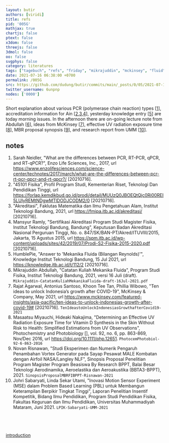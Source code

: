 ```yaml
---
layout: butir
authors: [viridi]
title: refs
pid: '005G'
mathjax: true
chartjs: false
ptext: false
x3dom: false
threejs: false
3dmol: false
oo: false
svgphys: false
category: literatures
tags: ["tagebuch", "refs", "friday", "mikrajuddin", "mckinsey", "fluid", "mechanics", "effective", "uv", "radiation", "exposure", "time", "umm", "johri", "sabaryati", "linda", "sekar", "utami"]
date: 2021-07-16 06:38:00 +0700
permalink: /005G
src: https://github.com/dudung/butir/commits/main/_posts/0/05/2021-07-16-refs.md
twitter_username: 6unpnp
nodes: ['0000']
---
```

Short explanation about various PCR (polymerase chain reaction) types [[1](#r01)], accreditation information for Ain [[2](#r02),[3](#r03),[4](#r04)], yesterday knowledge entry [[5](#r05)] are today morning issues. In the afternoon there are on-going lecture note from Abdullah [[6](#r06)], ideas from McKinsey [[7](#r07)], effective UV radiation exposure time [[8](#r08)], MBR proposal synopsis [[9](#r09)], and research report from UMM [[10](#r10)].

## notes
1. <a name="r01"></a>Sarah Neidler, "What are the differences between PCR, RT-PCR, qPCR, and RT-qPCR?",  Enzo Life Sciences, Inc., 2017, url <https://www.enzolifesciences.com/science-center/technotes/2017/march/what-are-the-differences-between-pcr-rt-pcr-qpcr-and-rt-qpcr?/> [20210716].
2. <a name="r02"></a>"45101 Fisika", Profil Program Studi, Kementerian Riset, Teknologi Dan Pendidikan Tinggi, url <https://forlap.kemdikbud.go.id/prodi/detail/MUUzQ0JBOEQtQjc0Ri00REI5LUIyREMtNDgwMTlDODJCODM2/0> [20210716].
3. <a name="r03"></a>"Akreditasi", Faklutas Matematika dan Ilmu Pengetahuan Alam, Institut Teknologi Bandung, 2021, url <https://fmipa.itb.ac.id/akreditasi/> [20210716].
4. <a name="r04"></a>Mansyur Ramly, "Sertifikasi Akreditasi Program Studi Magister Fisika, Institut Teknologi Bandung, Bandung", Keputusan Badan Akreditasi Nasional Perguruan Tinggi, No. o. 847/SK/BAN-PT/Akred/ITUVIII/2015, Jakarta, 15 Agustus 2015, url <https://spm.itb.ac.id/wp-content/uploads/sites/42/2019/07/Prodi-S2-Fisika-2015-2020.pdf> [20210716].
5. <a name="r05"></a>HumblePie, "Answer to 'Mekanika Fluida (Bilangan Reynolds)'", Knowledge Institut Teknologi Bandung, 15 Jul 2021, url <https://knowledge.itb.ac.id/t/112/2> [20210716].
6. <a name="r06"></a>Mikrajuddin Abdullah, "Catatan Kuliah Mekanika Fluida", Program Studi Fisika, Institut Teknologi Bandung, 2021, versi 16 Juli (draft). `Mikrajuddin-CatatanKuliahMekanikaFluida-draft-16Jul-2021.pdf`
7. <a name="r07"></a>Rajat Agarwal, Antonius Santoso, Khoon Tee Tan, Phillia Wibowo, "Ten ideas to unlock Indonesia’s growth after COVID-19", McKinsey & Company, May 2021, url <https://www.mckinsey.com/featured-insights/asia-pacific/ten-ideas-to-unlock-indonesias-growth-after-covid-19#> [20210716]. `TenIdeastoUnlockIndonesiasGrowthafterCovid19-2021`
8. <a name="r08"></a>Masaatsu Miyauchi, Hideaki Nakajima, "Determining an Effective UV Radiation Exposure Time for Vitamin D Synthesis in the Skin Without Risk to Health: Simplified Estimations from UV Observations", Photochemistry and Photobiology [], vol. 92, no. 6, pp. 863-869, Nov/Dec 2016, url <https://doi.org/10.1111/php.12651>. `PhotocemPhotobiol-92-6-863-2016`
9. <a name="r09"></a>Novan Risnawan, "Studi Eksperimen dan Numerik Pengaruh Penambahan Vortex Generator pada Sayap Pesawat MALE Kombatan dengan Airfoil NASA/Langley NLF", Sinopsis Proposal Penelitian Program Magister Program Beasiswa By Research BPPT, Balai Besar Teknologi Aerodinamika, Aeroelastika dan Aeroakustika (BBTA3-BPPT), 2021. `SinopsisProposalMBRFIBPPT-Risnawan-2021`
10. <a name="r10"></a>Johri Sabaryati, Linda Sekar Utami, "Inovasi Motion Sensor Experiment (MSE) dalam Problem Based Learning (PBL) untuk Membangun Keterampilan Berpikir Tingkat Tinggi", Laporan Penelitian Insentif Kompetitik, Bidang Ilmu Pendidikan, Program Studi Pendidikan Fisika, Fakultas Keguruan dan Ilmu Pendidikan, Universitas Muhammadiyah Mataram, Juni 2021. `LPIK-Sabaryati-UMM-2021`

## &nbsp;
[introduction](0000)
